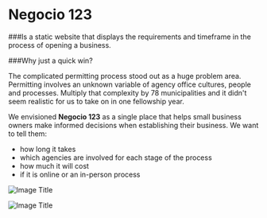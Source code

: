 # **Negocio 123**
###Is a static website that displays the requirements and timeframe in the process of opening a business.

###Why just a quick win?

The complicated permitting process stood out as a huge problem area. Permitting involves an unknown variable of agency office cultures, people and processes. Multiply that complexity by 78 municipalities and it didn't seem realistic for us to take on in one fellowship year.

We envisioned **Negocio 123** as a single place that helps small business owners make informed decisions when establishing their business. We want to tell them:
* how long it takes
* which agencies are involved for each stage of the process
* how much it will cost
* if it is online or an in-person process

![Image Title](http://cl.ly/image/1j3I412l2H20/Screen%20Shot%202014-06-05%20at%208.12.46%20PM.png)

![Image Title](http://cl.ly/Vweo/pasted-from-clipboard.png)
